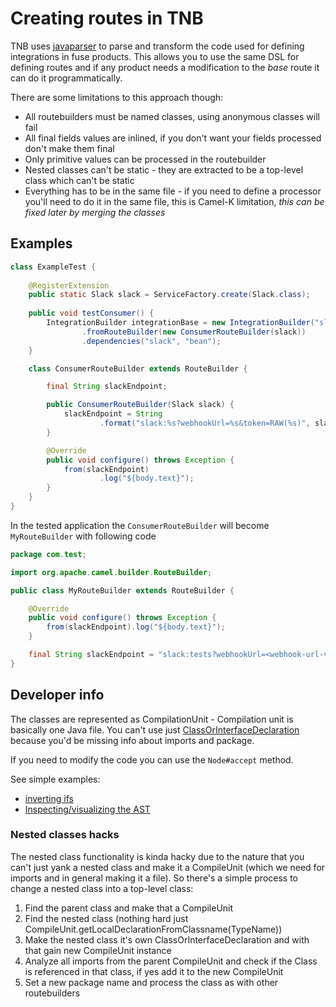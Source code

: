 # Creating routes in TNB

TNB uses [javaparser](https://javaparser.org/) to parse and transform the code used for defining integrations in fuse products. 
This allows you to use the same DSL for defining routes and if any product needs a modification to the _base_ route it can do it programmatically.

There are some limitations to this approach though:
* All routebuilders must be named classes, using anonymous classes will fail
* All final fields values are inlined, if you don't want your fields processed don't make them final
* Only primitive values can be processed in the routebuilder
* Nested classes can't be static - they are extracted to be a top-level class which can't be static
* Everything has to be in the same file - if you need to define a processor you'll need to do it in the same file, this is Camel-K limitation,
_this can be fixed later by merging the classes_

## Examples

```java
class ExampleTest {
    
    @RegisterExtension
    public static Slack slack = ServiceFactory.create(Slack.class);
    
    public void testConsumer() {
        IntegrationBuilder integrationBase = new IntegrationBuilder("slack-to-log")
                .fromRouteBuilder(new ConsumerRouteBuilder(slack))
                .dependencies("slack", "bean");
    }

    class ConsumerRouteBuilder extends RouteBuilder {

        final String slackEndpoint;

        public ConsumerRouteBuilder(Slack slack) {
            slackEndpoint = String
                    .format("slack:%s?webhookUrl=%s&token=RAW(%s)", slack.account().channel(), slack.account().webhookUrl(), slack.account().token());
        }

        @Override
        public void configure() throws Exception {
            from(slackEndpoint)
                    .log("${body.text}");
        }
    }
}
```

In the tested application the `ConsumerRouteBuilder` will become `MyRouteBuilder` with following code
```java
package com.test;

import org.apache.camel.builder.RouteBuilder;

public class MyRouteBuilder extends RouteBuilder {

    @Override
    public void configure() throws Exception {
        from(slackEndpoint).log("${body.text}");
    }

    final String slackEndpoint = "slack:tests?webhookUrl=<webhook-url-value>&token=RAW(<token-value>)";
}
```

## Developer info
The classes are represented as CompilationUnit - Compilation unit is basically one Java file. 
You can't use just [ClassOrInterfaceDeclaration](https://www.javadoc.io/doc/com.github.javaparser/javaparser-core/3.3.2/com/github/javaparser/ast/body/ClassOrInterfaceDeclaration.html) because you'd be missing info about imports and package.

If you need to modify the code you can use the `Node#accept` method. 

See simple examples: 
* [inverting ifs](https://javaparser.org/inverting-ifs-in-javaparser/)
* [Inspecting/visualizing the AST](https://javaparser.org/inspecting-an-ast/)

### Nested classes hacks
The nested class functionality is kinda hacky due to the nature that you can't just yank a nested class and make it a CompileUnit (which we need for imports and in general making it a file).
So there's a simple process to change a nested class into a top-level class: 
1) Find the parent class and make that a CompileUnit
2) Find the nested class (nothing hard just CompileUnit.getLocalDeclarationFromClassname(TypeName))
3) Make the nested class it's own ClassOrInterfaceDeclaration and with that gain new CompileUnit instance
4) Analyze all imports from the parent CompileUnit and check if the Class is referenced in that class, if yes add it to the new CompileUnit
5) Set a new package name and process the class as with other routebuilders

